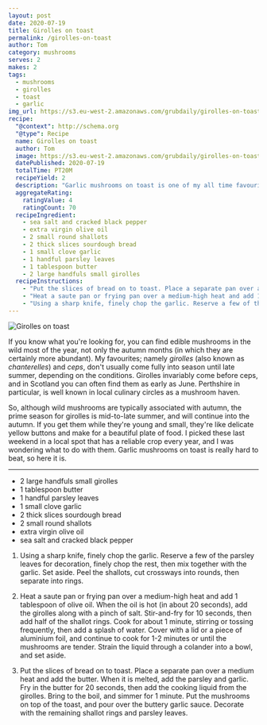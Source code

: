 ```yaml
---
layout: post
date: 2020-07-19
title: Girolles on toast
permalink: /girolles-on-toast
author: Tom
category: mushrooms
serves: 2
makes: 2
tags:
  - mushrooms
  - girolles
  - toast
  - garlic
img_url: https://s3.eu-west-2.amazonaws.com/grubdaily/girolles-on-toast.jpg
recipe:
  "@context": http://schema.org
  "@type": Recipe
  name: Girolles on toast
  author: Tom
  image: https://s3.eu-west-2.amazonaws.com/grubdaily/girolles-on-toast.jpg
  datePublished: 2020-07-19
  totalTime: PT20M
  recipeYield: 2
  description: "Garlic mushrooms on toast is one of my all time favourite starters, and it's even better when made with delicious girolles"
  aggregateRating:
    ratingValue: 4
    ratingCount: 70
  recipeIngredient:
    - sea salt and cracked black pepper
    - extra virgin olive oil
    - 2 small round shallots
    - 2 thick slices sourdough bread
    - 1 small clove garlic
    - 1 handful parsley leaves
    - 1 tablespoon butter
    - 2 large handfuls small girolles
  recipeInstructions:
    - "Put the slices of bread on to toast. Place a separate pan over a medium heat and add the butter. When it is melted, add the parsley and garlic. Fry in the butter for 20 seconds, then add the cooking liquid from the girolles. Bring to the boil, and simmer for 1 minute. Put the mushrooms on top of the toast, and pour over the buttery garlic sauce. Decorate with the remaining shallot rings and parsley leaves."
    - "Heat a saute pan or frying pan over a medium-high heat and add 1 tablespoon of olive oil. When the oil is hot (in about 20 seconds), add the girolles along with a pinch of salt. Stir-and-fry for 10 seconds, then add half of the shallot rings. Cook for about 1 minute, stirring or tossing frequently, then add a splash of water. Cover with a lid or a piece of aluminium foil, and continue to cook for 1-2 minutes or until the mushrooms are tender. Strain the liquid through a colander into a bowl, and set aside."
    - "Using a sharp knife, finely chop the garlic. Reserve a few of the parsley leaves for decoration, finely chop the rest, then mix together with the garlic. Set aside. Peel the shallots, cut crossways into rounds, then separate into rings."
---
```

<img src="https://s3.eu-west-2.amazonaws.com/grubdaily/girolles-on-toast.jpg" alt="Girolles on toast"/>


If you know what you're looking for, you can find edible mushrooms in the wild most of the year, not only the autumn months (in which they are certainly more abundant). My favourites; namely _girolles_ (also known as _chanterelles_) and _ceps_, don't usually come fully into season until late summer, depending on the conditions. Girolles invariably come before ceps, and in Scotland you can often find them as early as June. Perthshire in particular, is well known in local culinary circles as a mushroom haven.

So, although wild mushrooms are typically associated with autumn, the prime season for girolles is mid-to-late summer, and will continue into the autumn. If you get them while they're young and small, they're like delicate yellow buttons and make for a beautiful plate of food. I picked these last weekend in a local spot that has a reliable crop every year, and I was wondering what to do with them. Garlic mushrooms on toast is really hard to beat, so here it is.

---
* 2 large handfuls small girolles
* 1 tablespoon butter
* 1 handful parsley leaves
* 1 small clove garlic
* 2 thick slices sourdough bread
* 2 small round shallots
* extra virgin olive oil
* sea salt and cracked black pepper


1. Using a sharp knife, finely chop the garlic. Reserve a few of the parsley leaves for decoration, finely chop the rest, then mix together with the garlic. Set aside. Peel the shallots, cut crossways into rounds, then separate into rings.

2. Heat a saute pan or frying pan over a medium-high heat and add 1 tablespoon of olive oil. When the oil is hot (in about 20 seconds), add the girolles along with a pinch of salt. Stir-and-fry for 10 seconds, then add half of the shallot rings. Cook for about 1 minute, stirring or tossing frequently, then add a splash of water. Cover with a lid or a piece of aluminium foil, and continue to cook for 1-2 minutes or until the mushrooms are tender. Strain the liquid through a colander into a bowl, and set aside.

3. Put the slices of bread on to toast. Place a separate pan over a medium heat and add the butter. When it is melted, add the parsley and garlic. Fry in the butter for 20 seconds, then add the cooking liquid from the girolles. Bring to the boil, and simmer for 1 minute. Put the mushrooms on top of the toast, and pour over the buttery garlic sauce. Decorate with the remaining shallot rings and parsley leaves.
